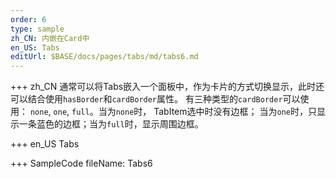 ```yaml
--- 
order: 6
type: sample
zh_CN: 内嵌在Card中
en_US: Tabs
editUrl: $BASE/docs/pages/tabs/md/tabs6.md
---
```


+++ zh_CN
通常可以将Tabs嵌入一个面板中，作为卡片的方式切换显示，此时还可以结合使用<Code>hasBorder</Code>和<Code>cardBorder</Code>属性。
    有三种类型的<Code>cardBorder</Code>可以使用： <Code>none</Code>, <Code>one</Code>, <Code>full</Code>。当为<Code>none</Code>时，
    TabItem选中时没有边框； 当为<Code>one</Code>时，只显示一条蓝色的边框；当为<Code>full</Code>时，显示周围边框。


+++ en_US
Tabs

+++ SampleCode
fileName: Tabs6
